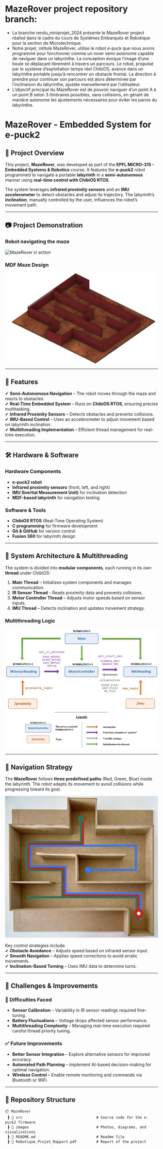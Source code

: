 # MazeRover project repository branch:
- La branche rendu_miniprojet_2024 présente le MazeRover project réalisé dans le cadre du cours de Systèmes Embarqués et Robotique pour la section de Microtechnique.
- Notre projet, intitulé MazeRover, utilise le robot e-puck que nous avons programmé pour fonctionner comme un rover semi-autonome capable de naviguer dans un labyrinthe. La conception évoque l’image d’une boule se déplaçant librement à travers un parcours. Le robot, propulsé par le système d’exploitation temps réel ChibiOS, avance dans un labyrinthe portable jusqu’à rencontrer un obstacle frontal. La direction à prendre pour continuer son parcours est alors déterminée par l’inclinaison du labyrinthe, ajustée manuellement par l’utilisateur.
- L’objectif principal du MazeRover est de pouvoir naviguer d’un point A à un point B selon 3 itinéraires possibles, sans collisions, en gérant de manière autonome les ajustements nécessaires pour éviter les parois du labyrinthe.

# MazeRover - Embedded System for e-puck2  

## 📌 Project Overview  
This project, **MazeRover**, was developed as part of the **EPFL MICRO-315 - Embedded Systems & Robotics** course. It features the **e-puck2** robot programmed to navigate a portable **labyrinth** in a **semi-autonomous** manner using **real-time control with ChibiOS RTOS**.  

The system leverages **infrared proximity sensors** and an **IMU accelerometer** to detect obstacles and adjust its trajectory. The labyrinth’s **inclination**, manually controlled by the user, influences the robot’s movement path.

---

## 📷 Project Demonstration  
### Robot navigating the maze  
![MazeRover in action](images/mazerover.jpg)  

### MDF Maze Design  
![Labyrinth design](images/labyrinth.jpg)  

---

## 🎯 Features  
✔ **Semi-Autonomous Navigation** – The robot moves through the maze and reacts to obstacles.  
✔ **Real-Time Embedded System** – Runs on **ChibiOS RTOS**, ensuring precise multitasking.  
✔ **Infrared Proximity Sensors** – Detects obstacles and prevents collisions.  
✔ **IMU-Based Control** – Uses an accelerometer to adjust movement based on labyrinth inclination.  
✔ **Multithreading Implementation** – Efficient thread management for real-time execution.  

---

## 🛠 Hardware & Software  
### **Hardware Components**  
- **e-puck2 robot**  
- **Infrared proximity sensors** (front, left, and right)  
- **IMU (Inertial Measurement Unit)** for inclination detection  
- **MDF-based labyrinth** for navigation testing  

### **Software & Tools**  
- **ChibiOS RTOS** (Real-Time Operating System)  
- **C programming** for firmware development  
- **Git & GitHub** for version control  
- **Fusion 360** for labyrinth design  

---

## 🧩 System Architecture & Multithreading  
The system is divided into **modular components**, each running in its own **thread** under ChibiOS:

1. **Main Thread** – Initializes system components and manages communication.  
2. **IR Sensor Thread** – Reads proximity data and prevents collisions.  
3. **Motor Controller Thread** – Adjusts motor speeds based on sensor inputs.  
4. **IMU Thread** – Detects inclination and updates movement strategy.  

### **Multithreading Logic**
![Multithreading Diagram](images/multithreading.jpg)

---

## 🚀 Navigation Strategy  
The **MazeRover** follows **three predefined paths** (Red, Green, Blue) inside the labyrinth. The robot adapts its movement to avoid collisions while progressing toward its goal.

![Maze Navigation Paths](images/paths.jpg)

Key control strategies include:  
✔ **Obstacle Avoidance** – Adjusts speed based on infrared sensor input.  
✔ **Smooth Navigation** – Applies speed corrections to avoid erratic movements.  
✔ **Inclination-Based Turning** – Uses IMU data to determine turns.  

---

## 🛑 Challenges & Improvements  
### 🔴 **Difficulties Faced**  
- **Sensor Calibration** – Variability in IR sensor readings required fine-tuning.  
- **Battery Fluctuations** – Voltage drops affected sensor performance.  
- **Multithreading Complexity** – Managing real-time execution required careful thread priority tuning.  

### ✅ **Future Improvements**  
- **Better Sensor Integration** – Explore alternative sensors for improved accuracy.  
- **Automated Path Planning** – Implement AI-based decision-making for optimal navigation.  
- **Wireless Control** – Enable remote monitoring and commands via Bluetooth or WiFi.  

---

## 📂 Repository Structure  
```plaintext
📦 MazeRover
 ┣ 📂 src                                  # Source code for the e-puck2 firmware
 ┣ 📂 images                               # Photos, diagrams, and visualizations
 ┣ 📜 README.md                            # Readme file
 ┣ 📜 Robotique_Projet_Rapport.pdf         # Report of the project
